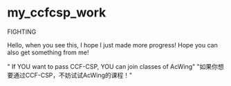 # my_ccfcsp_work
FIGHTING


Hello, when you see this, I hope I just made more progress!
Hope you can also get something from me!


" If YOU want to pass CCF-CSP, YOU can join classes of AcWing"
"如果你想要通过CCF-CSP，不妨试试AcWing的课程！"
